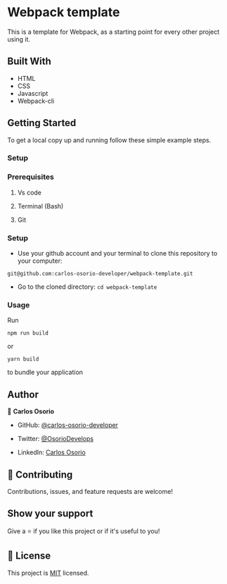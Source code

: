 # Webpack template

This is a template for Webpack, as a starting point for every other project using it.

## Built With

- HTML
- CSS
- Javascript
- Webpack-cli


## Getting Started

To get a local copy up and running follow these simple example steps.

### Setup

### Prerequisites

1. Vs code

2. Terminal (Bash)

3. Git


### Setup

- Use your github account and your terminal to clone this repository to your computer:

`git@github.com:carlos-osorio-developer/webpack-template.git`

- Go to the cloned directory:
`cd webpack-template`


### Usage

Run 

```
npm run build
```

or

```
yarn build
```

to bundle your application


## Author

👤 **Carlos Osorio**

- GitHub: [@carlos-osorio-developer](https://github.com/carlos-osorio-developer)

- Twitter: [@OsorioDevelops](https://twitter.com/@OsorioDevelops)

- LinkedIn: [Carlos Osorio](https://www.linkedin.com/in/carlos-osorio-developer/)
​
## 🤝 Contributing

Contributions, issues, and feature requests are welcome!

## Show your support


Give a ⭐️ if you like this project or if it's useful to you!



## 📝 License

This project is [MIT](./MIT.md) licensed.

